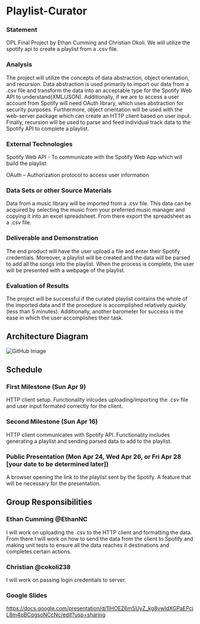 # Playlist-Curator

### Statement
OPL Final Project by Ethan Cumming and Christian Okoli. We will utilize the spotify api to create a playlist from a .csv file.

### Analysis
The project will utilize the concepts of data abstraction, object orientation, and recursion. Data abstraction is used primarily to import our data from a .csv file and transform the data into an acceptable type for the Spotify Web API to understand(XML/JSON). Additionally, if we are to access a user account from Spotify will need OAuth library, which uses abstraction for security purposes. Furthermore, object orientation will be used with the web-server package which can create an HTTP client based on user input. Finally, recursion will be used to parse and feed individual track data to the Spotify API to complete a playlist.

### External Technologies 
Spotify Web API - To communicate with the Spotify Web App which will build the playlist

OAuth – Authorization protocol to access user information

### Data Sets or other Source Materials
Data from a music library will be imported from a .csv file. This data can be acquired by selecting the music from your preferred music manager and copying it into an excel spreadsheet. From there export the spreadsheet as a .csv file.

### Deliverable and Demonstration
The end product will have the user upload a file and enter their Spotify credentials. Moreover, a playlist will be created and the data will be parsed to add all the songs into the playlist. When the process is complete, the user will be presented with a webpage of the playlist. 

### Evaluation of Results
The project will be successful if the curated playlist contains the whole of the imported data and if the procedure is accomplished relatively quickly (less than 5 minutes). Additionally, another barometer for success is the ease in which the user accomplishes their task.  

## Architecture Diagram
![GitHub Image](diagram1.png?raw=true "Diagram")
## Schedule
### First Milestone (Sun Apr 9)
HTTP client setup. Functionality inlcudes uploading/importing the .csv file and user input formated correctly for the client.

### Second Milestone (Sun Apr 16)
HTTP client communicates with Spotify API. Functionality includes generating a playlist and sending parsed data to add to the playlist.

### Public Presentation (Mon Apr 24, Wed Apr 26, or Fri Apr 28 [your date to be determined later])
A browser opening the link to the playlist sent by the Spotify. A feature that will be necessary for the presentation.

## Group Responsibilities

### Ethan Cumming @EthanNC
I will work on uploading the .csv to the HTTP client and formatting the data. From there I will work on how to send the data from the client to Spotify and making unit tests to ensure all the data reaches it destinations and completes certain actions. 

### Christian @cokoli238
I will work on passing login credentials to server.

### Google Slides
https://docs.google.com/presentation/d/1IHOEZ6mSUyZ_kg8vwIdXGPaEPcjL8m4pBCqgsoNCcNc/edit?usp=sharing
